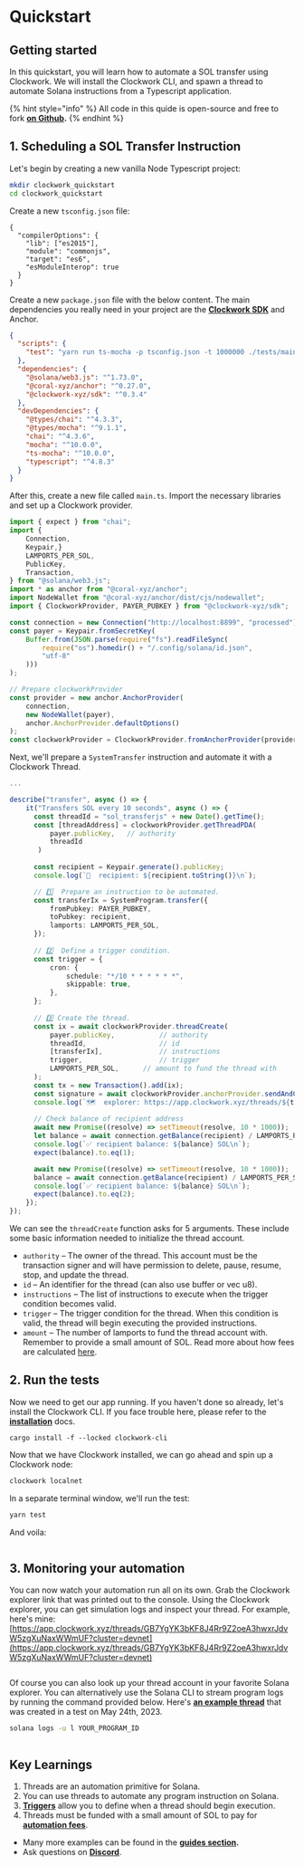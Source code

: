 # Quickstart

## Getting started

In this quickstart, you will learn how to automate a SOL transfer using Clockwork. We will install the Clockwork CLI, and spawn a thread to automate Solana instructions from a Typescript application.

{% hint style="info" %}
All code in this quide is open-source and free to fork [**on Github**](https://github.com/clockwork-xyz/examples/tree/main/0-quickstart\_transfer)**.**
{% endhint %}

## 1. Scheduling a SOL Transfer Instruction

Let's begin by creating a new vanilla Node Typescript project:

```sh
mkdir clockwork_quickstart
cd clockwork_quickstart
```

Create a new `tsconfig.json` file:

```tsconfig
{
  "compilerOptions": {
    "lib": ["es2015"],
    "module": "commonjs",
    "target": "es6",
    "esModuleInterop": true
  }
}
```

Create a new `package.json` file with the below content. The main dependencies you really need in your project are the [**Clockwork SDK**](https://www.npmjs.com/package/@clockwork-xyz/sdk) and Anchor.

```json
{
  "scripts": {
    "test": "yarn run ts-mocha -p tsconfig.json -t 1000000 ./tests/main.ts"
  },
  "dependencies": {
    "@solana/web3.js": "^1.73.0",
    "@coral-xyz/anchor": "^0.27.0",
    "@clockwork-xyz/sdk": "^0.3.4"
  },
  "devDependencies": {
    "@types/chai": "^4.3.3",
    "@types/mocha": "^9.1.1",
    "chai": "^4.3.6",
    "mocha": "^10.0.0",
    "ts-mocha": "^10.0.0",
    "typescript": "^4.8.3"
  }
}
```

After this, create a new file called `main.ts`. Import the necessary libraries and set up a Clockwork provider.

```ts
import { expect } from "chai";
import {
    Connection,
    Keypair,}
    LAMPORTS_PER_SOL,
    PublicKey,
    Transaction,
} from "@solana/web3.js";
import * as anchor from "@coral-xyz/anchor";
import NodeWallet from "@coral-xyz/anchor/dist/cjs/nodewallet";
import { ClockworkProvider, PAYER_PUBKEY } from "@clockwork-xyz/sdk";

const connection = new Connection("http://localhost:8899", "processed");
const payer = Keypair.fromSecretKey(
    Buffer.from(JSON.parse(require("fs").readFileSync(
        require("os").homedir() + "/.config/solana/id.json",
        "utf-8"
    )))
);

// Prepare clockworkProvider
const provider = new anchor.AnchorProvider(
    connection,
    new NodeWallet(payer),
    anchor.AnchorProvider.defaultOptions()
);
const clockworkProvider = ClockworkProvider.fromAnchorProvider(provider);
```



Next, we'll prepare a `SystemTransfer` instruction and automate it with a Clockwork Thread.

```typescript
...

describe("transfer", async () => {
    it("Transfers SOL every 10 seconds", async () => {
      const threadId = "sol_transferjs" + new Date().getTime();
      const [threadAddress] = clockworkProvider.getThreadPDA(
          payer.publicKey,   // authority
          threadId
       )
  
      const recipient = Keypair.generate().publicKey;
      console.log(`🫴  recipient: ${recipient.toString()}\n`);

      // 1️⃣  Prepare an instruction to be automated.
      const transferIx = SystemProgram.transfer({
          fromPubkey: PAYER_PUBKEY,
          toPubkey: recipient,
          lamports: LAMPORTS_PER_SOL,
      });
  
      // 2️⃣  Define a trigger condition.
      const trigger = {
          cron: {
              schedule: "*/10 * * * * * *",
              skippable: true,
          },
      };
  
      // 3️⃣ Create the thread.
      const ix = await clockworkProvider.threadCreate(
          payer.publicKey,           // authority
          threadId,                  // id
          [transferIx],              // instructions
          trigger,                   // trigger
          LAMPORTS_PER_SOL,      // amount to fund the thread with
      );
      const tx = new Transaction().add(ix);
      const signature = await clockworkProvider.anchorProvider.sendAndConfirm(tx);
      console.log(`🗺️  explorer: https://app.clockwork.xyz/threads/${threadAddress}?cluster=custom&customUrl=${connection.rpcEndpoint}\n`);
      
      // Check balance of recipient address
      await new Promise((resolve) => setTimeout(resolve, 10 * 1000));
      let balance = await connection.getBalance(recipient) / LAMPORTS_PER_SOL;
      console.log(`✅ recipient balance: ${balance} SOL\n`);
      expect(balance).to.eq(1);

      await new Promise((resolve) => setTimeout(resolve, 10 * 1000));
      balance = await connection.getBalance(recipient) / LAMPORTS_PER_SOL;
      console.log(`✅ recipient balance: ${balance} SOL\n`);
      expect(balance).to.eq(2);
    });
});
```

We can see the `threadCreate` function asks for 5 arguments. These include some basic information needed to initialize the thread account.

* `authority` – The owner of the thread. This account must be the transaction signer and will have permission to delete, pause, resume, stop, and update the thread.
* `id` – An identifier for the thread (can also use buffer or vec u8).
* `instructions` – The list of instructions to execute when the trigger condition becomes valid.
* `trigger` – The trigger condition for the thread. When this condition is valid, the thread will begin executing the provided instructions.
* `amount` – The number of lamports to fund the thread account with. Remember to provide a small amount of SOL. Read more about how fees are calculated [here](https://docs.clockwork.xyz/developers/threads/fees).



## 2. Run the tests

Now we need to get our app running. If you haven't done so already, let's install the Clockwork CLI. If you face trouble here, please refer to the [**installation**](installation.md) docs.

```shell
cargo install -f --locked clockwork-cli
```

Now that we have Clockwork installed, we can go ahead and spin up a Clockwork node:

```bash
clockwork localnet
```

In a separate terminal window, we'll run the test:

```bash
yarn test
```

And voila:

<figure><img src="../.gitbook/assets/Screenshot 2023-06-01 at 01.48.01.png" alt=""><figcaption></figcaption></figure>

## 3. Monitoring your automation

You can now watch your automation run all on its own. Grab the Clockwork explorer link that was printed out to the console. Using the Clockwork explorer, you can get simulation logs and inspect your thread. For example, here's mine: [https://app.clockwork.xyz/threads/GB7YgYK3bKF8J4Rr9Z2oeA3hwxrJdvW5zgXuNaxWWmUF?cluster=devnet](https://app.clockwork.xyz/threads/GB7YgYK3bKF8J4Rr9Z2oeA3hwxrJdvW5zgXuNaxWWmUF?cluster=devnet)

<figure><img src="../.gitbook/assets/image (1).png" alt=""><figcaption></figcaption></figure>

Of course you can also look up your thread account in your favorite Solana explorer. You can alternatively use the Solana CLI to stream program logs by running the command provided below. Here's [**an example thread**](https://explorer.solana.com/address/3ohRKgNyLS1iTGiUqnzoiFiQcrCLGmr3NWHzq4HW8BdJ?cluster=devnet) that was created in a test on May 24th, 2023.

```bash
solana logs -u l YOUR_PROGRAM_ID
```

<figure><img src="https://user-images.githubusercontent.com/8634334/222591908-bbaa04c5-83b4-46c2-b83b-68e1fef473eb.png" alt=""><figcaption></figcaption></figure>

## Key Learnings

1. Threads are an automation primitive for Solana.
2. You can use threads to automate any program instruction on Solana.&#x20;
3. [**Triggers**](../developers/threads/triggers.md) allow you to define when a thread should begin execution.
4. Threads must be funded with a small amount of SOL to pay for [**automation fees**](../developers/threads/fees.md).&#x20;

* Many more examples can be found in the [**guides section**](https://docs.clockwork.xyz/developers/guides)**.**
* Ask questions on [**Discord**](https://discord.gg/epHsTsnUre).
